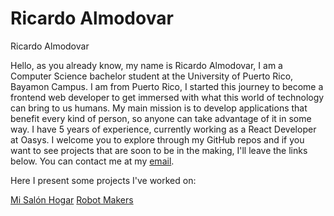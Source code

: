 # Ricardo Almodovar
Ricardo Almodovar

Hello, as you already know, my name is Ricardo Almodovar, I am a Computer Science bachelor student at the University of Puerto Rico, Bayamon Campus. I am from Puerto Rico, I started this journey to become a frontend web developer to get immersed with what this world of technology can bring to us humans. My main mission is to develop applications that benefit every kind of person, so anyone can take advantage of it in some way. I have 5 years of experience, currently working as a React Developer at Oasys. I welcome you to explore through my GitHub repos and if you want to see projects that are soon to be in the making, I'll leave the links below. You can contact me at my [email](ralmodovardev@gmail.com).

Here I present some projects I've worked on:

[Mi Salón Hogar](https://misalonhogar.com)
[Robot Makers](https://robotmakerspr.com/index.html)

